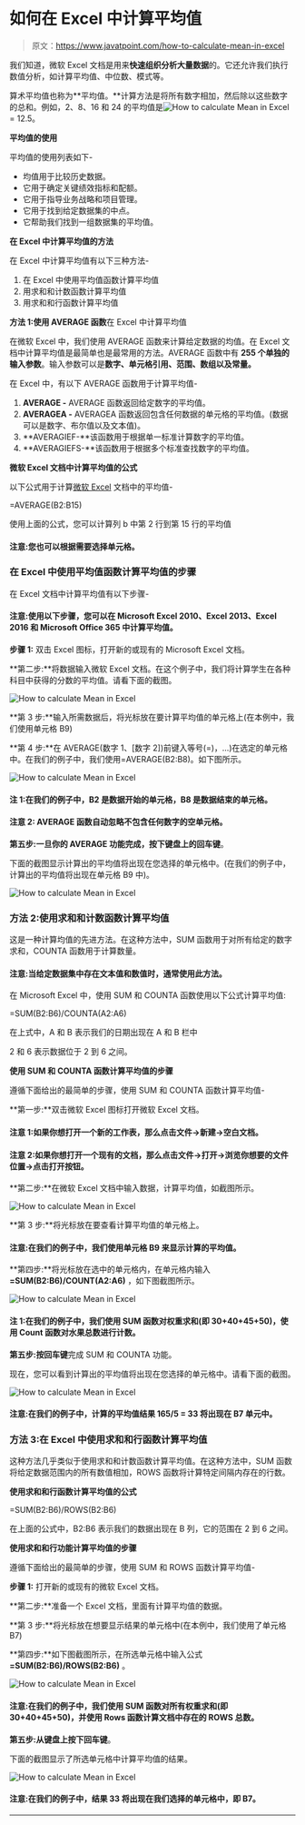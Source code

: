 # 如何在 Excel 中计算平均值

> 原文：<https://www.javatpoint.com/how-to-calculate-mean-in-excel>

我们知道，微软 Excel 文档是用来**快速组织分析大量数据**的。它还允许我们执行数值分析，如计算平均值、中位数、模式等。

算术平均值也称为**平均值。**计算方法是将所有数字相加，然后除以这些数字的总和。例如，2、8、16 和 24 的平均值是![How to calculate Mean in Excel](img/2254a6f5ed68be156ae5a7f7737a7c9d.png) = 12.5。

**平均值的使用**

平均值的使用列表如下-

*   均值用于比较历史数据。
*   它用于确定关键绩效指标和配额。
*   它用于指导业务战略和项目管理。
*   它用于找到给定数据集的中点。
*   它帮助我们找到一组数据集的平均值。

**在 Excel 中计算平均值的方法**

在 Excel 中计算平均值有以下三种方法-

1.  在 Excel 中使用平均值函数计算平均值
2.  用求和和计数函数计算平均值
3.  用求和和行函数计算平均值

**方法 1:使用 AVERAGE 函数**在 Excel 中计算平均值

在微软 Excel 中，我们使用 AVERAGE 函数来计算给定数据的均值。在 Excel 文档中计算平均值是最简单也是最常用的方法。AVERAGE 函数中有 **255 个单独的输入参数**。输入参数可以是**数字、单元格引用、范围、数组以及常量。**

在 Excel 中，有以下 AVERAGE 函数用于计算平均值-

1.  **AVERAGE -** AVERAGE 函数返回给定数字的平均值。
2.  **AVERAGEA -** AVERAGEA 函数返回包含任何数据的单元格的平均值。(数据可以是数字、布尔值以及文本值)。
3.  **AVERAGIEF-**该函数用于根据单一标准计算数字的平均值。
4.  **AVERAGIEFS-**该函数用于根据多个标准查找数字的平均值。

**微软 Excel 文档中计算平均值的公式**

以下公式用于计算[微软 Excel](https://www.javatpoint.com/excel-tutorial) 文档中的平均值-

=AVERAGE(B2:B15)

使用上面的公式，您可以计算列 b 中第 2 行到第 15 行的平均值

#### 注意:您也可以根据需要选择单元格。

### 在 Excel 中使用平均值函数计算平均值的步骤

在 Excel 文档中计算平均值有以下步骤-

#### 注意:使用以下步骤，您可以在 Microsoft Excel 2010、Excel 2013、Excel 2016 和 Microsoft Office 365 中计算平均值。

**步骤 1:** 双击 Excel 图标，打开新的或现有的 Microsoft Excel 文档。

**第二步:**将数据输入微软 Excel 文档。在这个例子中，我们将计算学生在各种科目中获得的分数的平均值。请看下面的截图。

![How to calculate Mean in Excel](img/db10686e475dc7225a78649f80f6e45f.png)

**第 3 步:**输入所需数据后，将光标放在要计算平均值的单元格上(在本例中，我们使用单元格 B9)

**第 4 步:**在 AVERAGE(数字 1、[数字 2])前键入等号(=)，...)在选定的单元格中。在我们的例子中，我们使用=AVERAGE(B2:B8)。如下图所示。

![How to calculate Mean in Excel](img/8b1d0003b5361428d1e7ff49c9ee0007.png)

#### 注 1:在我们的例子中，B2 是数据开始的单元格，B8 是数据结束的单元格。

#### 注意 2: AVERAGE 函数自动忽略不包含任何数字的空单元格。

**第五步:**一旦你的 AVERAGE 功能完成，按下键盘上的**回车键**。

下面的截图显示计算出的平均值将出现在您选择的单元格中。(在我们的例子中，计算出的平均值将出现在单元格 B9 中)。

![How to calculate Mean in Excel](img/a3f1f837bb5a8eeb4d72834579ae0d3a.png)

### 方法 2:使用求和和计数函数计算平均值

这是一种计算均值的先进方法。在这种方法中，SUM 函数用于对所有给定的数字求和，COUNTA 函数用于计算数量。

#### 注意:当给定数据集中存在文本值和数值时，通常使用此方法。

在 Microsoft Excel 中，使用 SUM 和 COUNTA 函数使用以下公式计算平均值:

=SUM(B2:B6)/COUNTA(A2:A6)

在上式中，A 和 B 表示我们的日期出现在 A 和 B 栏中

2 和 6 表示数据位于 2 到 6 之间。

**使用 SUM 和 COUNTA 函数计算平均值的步骤**

遵循下面给出的最简单的步骤，使用 SUM 和 COUNTA 函数计算平均值-

**第一步:**双击微软 Excel 图标打开微软 Excel 文档。

#### 注意 1:如果你想打开一个新的工作表，那么点击文件->新建->空白文档。

#### 注意 2:如果你想打开一个现有的文档，那么点击文件->打开->浏览你想要的文件位置->点击打开按钮。

**第二步:**在微软 Excel 文档中输入数据，计算平均值，如截图所示。

![How to calculate Mean in Excel](img/2e427930753380b8600a3b1996907faf.png)

**第 3 步:**将光标放在要查看计算平均值的单元格上。

#### 注意:在我们的例子中，我们使用单元格 B9 来显示计算的平均值。

**第四步:**将光标放在选中的单元格内，在单元格内输入 **=SUM(B2:B6)/COUNT(A2:A6)** ，如下图截图所示。

![How to calculate Mean in Excel](img/49d2d91a188665b7f73d18b741256524.png)

#### 注 1:在我们的例子中，我们使用 SUM 函数对权重求和(即 30+40+45+50)，使用 Count 函数对水果总数进行计数。

**第五步:**按**回车键**完成 SUM 和 COUNTA 功能。

现在，您可以看到计算出的平均值将出现在您选择的单元格中。请看下面的截图。

![How to calculate Mean in Excel](img/e77d5cb903358ee6ffbd11b69b5f3f6d.png)

#### 注意:在我们的例子中，计算的平均值结果 165/5 = 33 将出现在 B7 单元中。

### 方法 3:在 Excel 中使用求和和行函数计算平均值

这种方法几乎类似于使用求和和计数函数计算平均值。在这种方法中，SUM 函数将给定数据范围内的所有数值相加，ROWS 函数将计算特定间隔内存在的行数。

**使用求和和行函数计算平均值的公式**

=SUM(B2:B6)/ROWS(B2:B6)

在上面的公式中，B2:B6 表示我们的数据出现在 B 列，它的范围在 2 到 6 之间。

**使用求和和行功能计算平均值的步骤**

遵循下面给出的最简单的步骤，使用 SUM 和 ROWS 函数计算平均值-

**步骤 1:** 打开新的或现有的微软 Excel 文档。

**第二步:**准备一个 Excel 文档，里面有计算平均值的数据。

**第 3 步:**将光标放在想要显示结果的单元格中(在本例中，我们使用了单元格 B7)

**第四步:**如下图截图所示，在所选单元格中输入公式 **=SUM(B2:B6)/ROWS(B2:B6)** 。

![How to calculate Mean in Excel](img/b1436b86eda31893740306ed69475bcb.png)

#### 注意:在我们的例子中，我们使用 SUM 函数对所有权重求和(即 30+40+45+50)，并使用 Rows 函数计算文档中存在的 ROWS 总数。

**第五步:**从键盘上按下**回车键**。

下面的截图显示了所选单元格中计算平均值的结果。

![How to calculate Mean in Excel](img/ba32d5ff90e4387bf8192708f6615f27.png)

#### 注意:在我们的例子中，结果 33 将出现在我们选择的单元格中，即 B7。

* * *